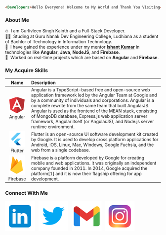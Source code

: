 ```HTML 
<Developers>Hello Everyone! Welcome to My World and Thank You Visiting</Developers> 
```

### About Me

🔥 &nbsp;I am Gurlivleen Singh Kainth and a Full-Stack Developer.  
👨‍🎓 &nbsp;Studing at Guru Nanak Dev Engineering College, Ludhiana as a student of Bachlor of Technology in Information Technology.  
💼 &nbsp;I have gained the experience under my mentor **[Ishant Kumar](https://github.com/ishantk "Er. Ishant Kumar")** in technologies like **Angular**, **Java**, **NodeJS**, and **Firebase**.  
💼 &nbsp;Worked on real-time projects which are based on **Angular** and **Firebase**.

<!-- ![My Skills](./profile-background.png) -->

### My Acquire Skills

Name | Description 
:-----------:|:------------
[![Angular](https://raw.githubusercontent.com/gurlivleenkainth2000/gurlivleenkainth2000/main/tehnologies-images/angular.png)](https://angular.io/docs)  Angular | Angular is a TypeScript-based free and open-source web application framework led by the Angular Team at Google and by a community of individuals and corporations. Angular is a complete rewrite from the same team that built AngularJS. Angular is used as the frontend of the MEAN stack, consisting of MongoDB database, Express.js web application server framework, Angular itself (or AngularJS), and Node.js server runtime environment.
[![Flutter](https://raw.githubusercontent.com/gurlivleenkainth2000/gurlivleenkainth2000/main/tehnologies-images/flutter.png)](https://flutter.dev/docs) Flutter | Flutter is an open-source UI software development kit created by Google. It is used to develop cross platform applications for Android, iOS, Linux, Mac, Windows, Google Fuchsia, and the web from a single codebase.
[![Firebase](https://raw.githubusercontent.com/gurlivleenkainth2000/gurlivleenkainth2000/main/tehnologies-images/firebase.png)](https://firebase.google.com/docs) Firebase | Firebase is a platform developed by Google for creating mobile and web applications. It was originally an independent company founded in 2011. In 2014, Google acquired the platform[1] and it is now their flagship offering for app development.

### Connect With Me

[![Linkedin](./social-icons/linkedin.svg)](https://www.linkedin.com/in/gurlivleen2000/) &nbsp; [![Twitter](social-icons/twitter.svg)](https://twitter.com/gurlivleen2000) &nbsp; [![Gmail](social-icons/gmail.svg)](mailto:gurlivleen.kainth2000@gmail.com) &nbsp; [![Instagram](social-icons/instagram.svg)](https://www.instagram.com/gurlivleen2000/)
